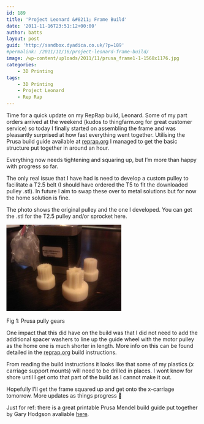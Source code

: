 ```yaml
---
id: 189
title: 'Project Leonard &#8211; Frame Build'
date: '2011-11-16T23:51:12+00:00'
author: batts
layout: post
guid: 'http://sandbox.dyadica.co.uk/?p=189'
#permalink: /2011/11/16/project-leonard-frame-build/
image: /wp-content/uploads/2011/11/prusa_frame1-1-1568x1176.jpg
categories:
    - 3D Printing
tags:
    - 3D Printing
    - Project Leonard
    - Rep Rap
---
```


Time for a quick update on my RepRap build, Leonard. Some of my part orders arrived at the weekend (kudos to thingfarm.org for great customer service) so today I finally started on assembling the frame and was pleasantly surprised at how fast everything went together. Utilising the Prusa build guide available at [reprap.org](http://reprap.org/wiki/Prusa_Mendel_Assembly "Prusa Mendel Assembly Guide") I managed to get the basic structure put together in around an hour.

Everything now needs tightening and squaring up, but I’m more than happy with progress so far.

The only real issue that I have had is need to develop a custom pulley to facilitate a T2.5 belt (I should have ordered the T5 to fit the downloaded pulley .stl). In future I aim to swap these over to metal solutions but for now the home solution is fine.

The photo shows the original pulley and the one I developed. You can get the .stl for the T2.5 pulley and/or sprocket here.

![](/wp-content/uploads/2011/11/prusa_gears-300x225.jpg "prusa_gears")

<span class="caption">Fig 1: Prusa pully gears</span>

One impact that this did have on the build was that I did not need to add the additional spacer washers to line up the guide wheel with the motor pulley as the home one is much shorter in length. More info on this can be found detailed in the [reprap.org](http://reprap.org/wiki/Prusa_Mendel_Assembly "Prusa Mendel Assembly Guide") build instructions.

From reading the build instructions it looks like that some of my plastics (x carriage support mounts) will need to be drilled in places. I wont know for shore until I get onto that part of the build as I cannot make it out.

Hopefully I’ll get the frame squared up and get onto the x-carriage tomorrow. More updates as things progress 🙂

Just for ref: there is a great printable Prusa Mendel build guide put together by Gary Hodgson avaliable [here](http://garyhodgson.com/reprap/prusa-mendel-visual-instructions/ "Prusa Mendel Assembly Guide - Gary Hodgson").
